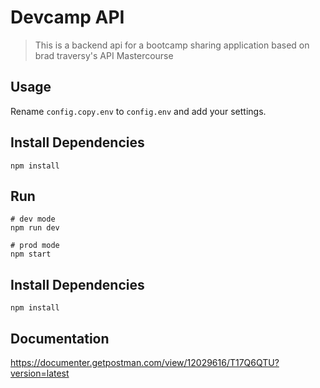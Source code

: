 # Devcamp API

> This is a backend api for a bootcamp sharing application based on brad traversy's API Mastercourse 

## Usage
Rename `config.copy.env` to `config.env` and add your settings.

## Install Dependencies
```
npm install
```

## Run
```
# dev mode
npm run dev

# prod mode
npm start
```

## Install Dependencies
```
npm install
```

## Documentation
https://documenter.getpostman.com/view/12029616/T17Q6QTU?version=latest